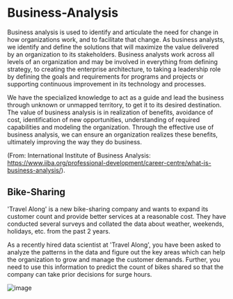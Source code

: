# Business-Analysis

Business analysis is used to identify and articulate the need for change in how organizations work, and to facilitate that change. As business analysts, we identify and define the solutions that will maximize the value delivered by an organization to its stakeholders. Business analysts work across all levels of an organization and may be involved in everything from defining strategy, to creating the enterprise architecture, to taking a leadership role by defining the goals and requirements for programs and projects or supporting continuous improvement in its technology and processes.

We have the specialized knowledge to act as a guide and lead the business through unknown or unmapped territory, to get it to its desired destination. The value of business analysis is in realization of benefits, avoidance of cost, identification of new opportunities, understanding of required capabilities and modeling the organization. Through the effective use of business analysis, we can ensure an organization realizes these benefits, ultimately improving the way they do business.

(From: International Institute of Business Analysis: https://www.iiba.org/professional-development/career-centre/what-is-business-analysis/).

## Bike-Sharing

'Travel Along' is a new bike-sharing company and wants to expand its customer count and provide better services at a reasonable cost. They have conducted several surveys and collated the data about weather, weekends, holidays, etc. from the past 2 years.

As a recently hired data scientist at 'Travel Along', you have been asked to analyze the patterns in the data and figure out the key areas which can help the organization to grow and manage the customer demands. Further, you need to use this information to predict the count of bikes shared so that the company can take prior decisions for surge hours.

![image](https://user-images.githubusercontent.com/86708470/167495059-2699e5ec-a553-48fb-a7f4-ec2131bcad57.png)
